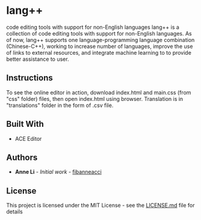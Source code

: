 # lang++
code editing tools with support for non-English languages
lang++ is a collection of code editing tools with support for non-English languages.
As of now, lang++ supports one language-programming language combination (Chinese-C++), working to increase number of languages, improve the use of links to external resources, and integrate machine learning to to provide better assistance to user.

## Instructions
To see the online editor in action, download index.html and main.css (from "css" folder) files, then open index.html using browser.
Translation is in "translations" folder in the form of .csv file.

## Built With
* ACE Editor

## Authors
* **Anne Li** - *Initial work* - [fibanneacci](https://github.com/fibanneacci)

## License
This project is licensed under the MIT License - see the [LICENSE.md](LICENSE.md) file for details
